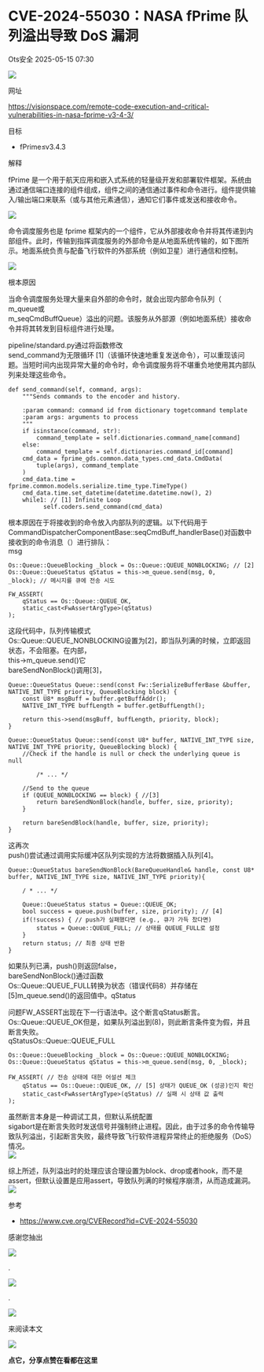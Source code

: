 #  CVE-2024-55030：NASA fPrime 队列溢出导致 DoS 漏洞   
 Ots安全   2025-05-15 07:30  
  
![](https://mmbiz.qpic.cn/mmbiz_gif/bL2iaicTYdZn7gtxSFZlfuCW6AdQib8Q1onbR0U2h9icP1eRO6wH0AcyJmqZ7USD0uOYncCYIH7ZEE8IicAOPxyb9IA/640?wx_fmt=gif "")  
  
网址  
  
https://visionspace.com/remote-code-execution-and-critical-vulnerabilities-in-nasa-fprime-v3-4-3/  
  
目标  
- fPrime≤v3.4.3  
  
解释  
  
fPrime 是一个用于航天应用和嵌入式系统的轻量级开发和部署软件框架。系统由通过通信端口连接的组件组成，组件之间的通信通过事件和命令进行。组件提供输入/输出端口来联系（或与其他元素通信），通知它们事件或发送和接收命令。  
  
![](https://mmbiz.qpic.cn/sz_mmbiz_png/rWGOWg48tadwnv8PaLbTDX1UIDWviaDtGMAjz49ppEb03yGyiafWd9tbPhibTEU7eAXcW5DK5ia0dEKibHoelV0W1rA/640?wx_fmt=png&from=appmsg "")  
  
命令调度服务也是 fprime 框架内的一个组件，它从外部接收命令并将其传递到内部组件。此时，传输到指挥调度服务的外部命令是从地面系统传输的，如下图所示。地面系统负责与配备飞行软件的外部系统（例如卫星）进行通信和控制。  
  
![](https://mmbiz.qpic.cn/sz_mmbiz_png/rWGOWg48tadwnv8PaLbTDX1UIDWviaDtGiclgkfAGmiaIspKJ9HqZCWEDQSEJIw5BfU2oefU7YAgpy0Xkfibof14Ow/640?wx_fmt=png&from=appmsg "")  
  
根本原因  
  
当命令调度服务处理大量来自外部的命令时，就会出现内部命令队列（  
m_queue或  
m_seqCmdBuffQueue）溢出的问题。该服务从外部源（例如地面系统）接收命令并将其转发到目标组件进行处理。  
  
pipeline/standard.py通过将函数修改  
send_command为无限循环 [1]（该循环快速地重复发送命令），可以重现该问题。当短时间内出现异常大量的命令时，命令调度服务将不堪重负地使用其内部队列来处理这些命令。  
  
```
def send_command(self, command, args):
    """Sends commands to the encoder and history.

    :param command: command id from dictionary togetcommand template
    :param args: arguments to process
    """
    if isinstance(command, str):
        command_template = self.dictionaries.command_name[command]
    else:
        command_template = self.dictionaries.command_id[command]
    cmd_data = fprime_gds.common.data_types.cmd_data.CmdData(
        tuple(args), command_template
    )
    cmd_data.time = fprime.common.models.serialize.time_type.TimeType()
    cmd_data.time.set_datetime(datetime.datetime.now(), 2)
    while1: // [1] Infinite Loop
          self.coders.send_command(cmd_data)
```  
  
  
根本原因在于将接收到的命令放入内部队列的逻辑。以下代码用于  
CommandDispatcherComponentBase::seqCmdBuff_handlerBase()对函数中接收到的命令消息（）进行排队：  
msg  
```
Os::Queue::QueueBlocking _block = Os::Queue::QUEUE_NONBLOCKING; // [2]
Os::Queue::QueueStatus qStatus = this->m_queue.send(msg, 0, _block); // 메시지를 큐에 전송 시도

FW_ASSERT(
    qStatus == Os::Queue::QUEUE_OK, 
    static_cast<FwAssertArgType>(qStatus) 
);
```  
  
  
这段代码中，队列传输模式  
Os::Queue::QUEUE_NONBLOCKING设置为[2]，即当队列满的时候，立即返回状态，不会阻塞。在内部，  
this->m_queue.send()它  
bareSendNonBlock()调用[3]，  
  
```
Queue::QueueStatus Queue::send(const Fw::SerializeBufferBase &buffer, NATIVE_INT_TYPE priority, QueueBlocking block) {
    const U8* msgBuff = buffer.getBuffAddr();
    NATIVE_INT_TYPE buffLength = buffer.getBuffLength();

    return this->send(msgBuff, buffLength, priority, block);
}

Queue::QueueStatus Queue::send(const U8* buffer, NATIVE_INT_TYPE size, NATIVE_INT_TYPE priority, QueueBlocking block) {
    //Check if the handle is null or check the underlying queue is null

        /* ... */
        
    //Send to the queue
    if (QUEUE_NONBLOCKING == block) { //[3]
        return bareSendNonBlock(handle, buffer, size, priority);
    }

    return bareSendBlock(handle, buffer, size, priority);
}
```  
  
  
这再次  
push()尝试通过调用实际缓冲区队列实现的方法将数据插入队列[4]。  
  
```
Queue::QueueStatus bareSendNonBlock(BareQueueHandle& handle, const U8* buffer, NATIVE_INT_TYPE size, NATIVE_INT_TYPE priority){

    / * ... */
    
    Queue::QueueStatus status = Queue::QUEUE_OK; 
    bool success = queue.push(buffer, size, priority); // [4]
    if(!success) { // push가 실패했다면 (e.g., 큐가 가득 찼다면)
        status = Queue::QUEUE_FULL; // 상태를 QUEUE_FULL로 설정
    }
    return status; // 최종 상태 반환
}
```  
  
  
如果队列已满，push()则返回false，  
bareSendNonBlock()通过函数  
Os::Queue::QUEUE_FULL转换为状态（错误代码8）并存储在[5]m_queue.send()的返回值中。qStatus  
  
问题FW_ASSERT出现在下一行语法中。这个断言qStatus断言。  
Os::Queue::QUEUE_OK但是，如果队列溢出到(8)，则此断言条件变为假，并且断言失败。  
qStatusOs::Queue::QUEUE_FULL  
  
```
Os::Queue::QueueBlocking _block = Os::Queue::QUEUE_NONBLOCKING; 
Os::Queue::QueueStatus qStatus = this->m_queue.send(msg, 0, _block); 

FW_ASSERT( // 전송 상태에 대한 어설션 체크
    qStatus == Os::Queue::QUEUE_OK, // [5] 상태가 QUEUE_OK (성공)인지 확인
    static_cast<FwAssertArgType>(qStatus) // 실패 시 상태 값 출력
);
```  
  
  
虽然断言本身是一种调试工具，但默认系统配置  
sigabort是在断言失败时发送信号并强制终止进程。因此，由于过多的命令传输导致队列溢出，引起断言失败，最终导致飞行软件进程异常终止的拒绝服务（DoS）情况。  
![](https://mmbiz.qpic.cn/sz_mmbiz_png/rWGOWg48tadwnv8PaLbTDX1UIDWviaDtGIPWyLVQEgoicnG9kAEOsXH53yI3EB3c2QI8Tvf6dpFW8TjRqRTDJwKQ/640?wx_fmt=png&from=appmsg "")  
  
综上所述，队列溢出时的处理应该合理设置为block、drop或者hook，而不是assert，但默认设置是应用assert，导致队列满的时候程序崩溃，从而造成漏洞。  
![](https://mmbiz.qpic.cn/sz_mmbiz_png/rWGOWg48tadwnv8PaLbTDX1UIDWviaDtGsEQTHmzf3ucSPh0LgicB5zhHGF83LenIgR6b3pCFChHAlR6SmLo9iblg/640?wx_fmt=png&from=appmsg "")  
  
参考  
- https://www.cve.org/CVERecord?id=CVE-2024-55030  
  
  
  
感谢您抽出  
  
![](https://mmbiz.qpic.cn/mmbiz_gif/Ljib4So7yuWgdSBqOibtgiaYWjL4pkRXwycNnFvFYVgXoExRy0gqCkqvrAghf8KPXnwQaYq77HMsjcVka7kPcBDQw/640?wx_fmt=gif "")  
  
.  
  
![](https://mmbiz.qpic.cn/mmbiz_gif/Ljib4So7yuWgdSBqOibtgiaYWjL4pkRXwycd5KMTutPwNWA97H5MPISWXLTXp0ibK5LXCBAXX388gY0ibXhWOxoEKBA/640?wx_fmt=gif "")  
  
.  
  
![](https://mmbiz.qpic.cn/mmbiz_gif/Ljib4So7yuWgdSBqOibtgiaYWjL4pkRXwycU99fZEhvngeeAhFOvhTibttSplYbBpeeLZGgZt41El4icmrBibojkvLNw/640?wx_fmt=gif "")  
  
来阅读本文  
  
![](https://mmbiz.qpic.cn/mmbiz_gif/Ljib4So7yuWge7Mibiad1tV0iaF8zSD5gzicbxDmfZCEL7vuOevN97CwUoUM5MLeKWibWlibSMwbpJ28lVg1yj1rQflyQ/640?wx_fmt=gif "")  
  
**点它，分享点赞在看都在这里**  
  
  
